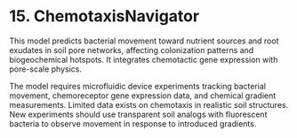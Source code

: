 # **15. ChemotaxisNavigator**
This model predicts bacterial movement toward nutrient sources and root exudates in soil pore networks, affecting colonization patterns and biogeochemical hotspots. It integrates chemotactic gene expression with pore-scale physics.

The model requires microfluidic device experiments tracking bacterial movement, chemoreceptor gene expression data, and chemical gradient measurements. Limited data exists on chemotaxis in realistic soil structures. New experiments should use transparent soil analogs with fluorescent bacteria to observe movement in response to introduced gradients.
